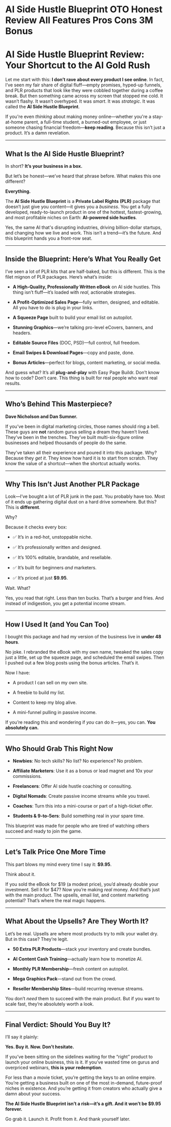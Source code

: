# AI Side Hustle Blueprint OTO Honest Review All Features Pros Cons 3M Bonus
<h1 class="" data-start="204" data-end="276"><strong data-start="206" data-end="276">AI Side Hustle Blueprint Review: Your Shortcut to the AI Gold Rush</strong></h1>
<p class="" data-start="278" data-end="704">Let me start with this: <strong data-start="302" data-end="351">I don’t rave about every product I see online</strong>. In fact, I’ve seen my fair share of digital fluff—empty promises, hyped-up funnels, and PLR products that look like they were cobbled together during a coffee break. But then something came across my screen that stopped me cold. It wasn’t flashy. It wasn’t overhyped. It was <em data-start="628" data-end="635">smart</em>. It was <em data-start="644" data-end="655">strategic</em>. It was called the <strong data-start="675" data-end="703">AI Side Hustle Blueprint</strong>.</p>
<p class="" data-start="706" data-end="958">If you're even <em data-start="721" data-end="731">thinking</em> about making money online—whether you're a stay-at-home parent, a full-time student, a burned-out employee, or just someone chasing financial freedom—<strong data-start="882" data-end="898">keep reading</strong>. Because this isn’t just a product. It’s a damn revelation.</p>


<hr class="" data-start="960" data-end="963" />

<h2 class="" data-start="965" data-end="1009"><strong data-start="968" data-end="1009">What Is the AI Side Hustle Blueprint?</strong></h2>
<p class="" data-start="1011" data-end="1053">In short? <strong data-start="1021" data-end="1053">It’s your business in a box.</strong></p>
<p class="" data-start="1055" data-end="1137">But let’s be honest—we’ve heard that phrase before. What makes this one different?</p>
<p class="" data-start="1139" data-end="1154"><strong data-start="1139" data-end="1154">Everything.</strong></p>
<p class="" data-start="1156" data-end="1451">The <strong data-start="1160" data-end="1188">AI Side Hustle Blueprint</strong> is a <strong data-start="1194" data-end="1224">Private Label Rights (PLR)</strong> package that doesn’t just give you content—it gives you a <em data-start="1283" data-end="1293">business</em>. You get a fully developed, ready-to-launch product in one of the hottest, fastest-growing, and most profitable niches on Earth: <strong data-start="1423" data-end="1450">AI-powered side hustles</strong>.</p>
<p class="" data-start="1453" data-end="1650">Yes, the same AI that's disrupting industries, driving billion-dollar startups, and changing how we live and work. This isn’t a trend—it’s the future. And this blueprint hands you a front-row seat.</p>


<hr class="" data-start="1652" data-end="1655" />

<h2 class="" data-start="1657" data-end="1712"><strong data-start="1660" data-end="1712">Inside the Blueprint: Here’s What You Really Get</strong></h2>
<p class="" data-start="1714" data-end="1849">I’ve seen a lot of PLR kits that are half-baked, but this is different. This is the filet mignon of PLR packages. Here’s what’s inside:</p>

<ul data-start="1851" data-end="2455">
 	<li class="" data-start="1851" data-end="1992">
<p class="" data-start="1853" data-end="1992"><strong data-start="1853" data-end="1901">A High-Quality, Professionally Written eBook</strong> on AI side hustles. This thing isn’t fluff—it’s loaded with <em data-start="1962" data-end="1968">real</em>, actionable strategies.</p>
</li>
 	<li class="" data-start="1993" data-end="2109">
<p class="" data-start="1995" data-end="2109"><strong data-start="1995" data-end="2028">A Profit-Optimized Sales Page</strong>—fully written, designed, and editable. All you have to do is plug in your links.</p>
</li>
 	<li class="" data-start="2110" data-end="2175">
<p class="" data-start="2112" data-end="2175"><strong data-start="2112" data-end="2130">A Squeeze Page</strong> built to build your email list on autopilot.</p>
</li>
 	<li class="" data-start="2176" data-end="2254">
<p class="" data-start="2178" data-end="2254"><strong data-start="2178" data-end="2199">Stunning Graphics</strong>—we’re talking pro-level eCovers, banners, and headers.</p>
</li>
 	<li class="" data-start="2255" data-end="2321">
<p class="" data-start="2257" data-end="2321"><strong data-start="2257" data-end="2282">Editable Source Files</strong> (DOC, PSD)—full control, full freedom.</p>
</li>
 	<li class="" data-start="2322" data-end="2379">
<p class="" data-start="2324" data-end="2379"><strong data-start="2324" data-end="2357">Email Swipes &amp; Download Pages</strong>—copy and paste, done.</p>
</li>
 	<li class="" data-start="2380" data-end="2455">
<p class="" data-start="2382" data-end="2455"><strong data-start="2382" data-end="2400">Bonus Articles</strong>—perfect for blogs, content marketing, or social media.</p>
</li>
</ul>
<p class="" data-start="2457" data-end="2617">And guess what? It’s all <strong data-start="2482" data-end="2499">plug-and-play</strong> with Easy Page Buildr. Don’t know how to code? Don’t care. This thing is built for real people who want real results.</p>


<hr class="" data-start="2619" data-end="2622" />

<h2 class="" data-start="2624" data-end="2661"><strong data-start="2627" data-end="2661">Who’s Behind This Masterpiece?</strong></h2>
<p class="" data-start="2663" data-end="2697"><strong data-start="2663" data-end="2697">Dave Nicholson and Dan Sumner.</strong></p>
<p class="" data-start="2699" data-end="2970">If you’ve been in digital marketing circles, those names should ring a bell. These guys are <strong data-start="2791" data-end="2798">not</strong> random gurus selling a dream they haven’t lived. They’ve been in the trenches. They’ve built multi-six-figure online businesses and helped thousands of people do the same.</p>
<p class="" data-start="2972" data-end="3183">They’ve taken all their experience and poured it into this package. Why? Because they <em data-start="3058" data-end="3066">get it</em>. They know how hard it is to start from scratch. They know the value of a shortcut—when the shortcut actually works.</p>


<hr class="" data-start="3185" data-end="3188" />

<h2 class="" data-start="3190" data-end="3236"><strong data-start="3193" data-end="3236">Why This Isn’t Just Another PLR Package</strong></h2>
<p class="" data-start="3238" data-end="3410">Look—I’ve bought a lot of PLR junk in the past. You probably have too. Most of it ends up gathering digital dust on a hard drive somewhere. But this? This is <strong data-start="3396" data-end="3409">different</strong>.</p>
<p class="" data-start="3412" data-end="3416">Why?</p>
<p class="" data-start="3418" data-end="3446">Because it checks every box:</p>

<ul data-start="3448" data-end="3667">
 	<li class="" data-start="3448" data-end="3489">
<p class="" data-start="3450" data-end="3489">✅ It’s in a red-hot, unstoppable niche.</p>
</li>
 	<li class="" data-start="3490" data-end="3535">
<p class="" data-start="3492" data-end="3535">✅ It’s professionally written and designed.</p>
</li>
 	<li class="" data-start="3536" data-end="3586">
<p class="" data-start="3538" data-end="3586">✅ It’s 100% editable, brandable, and resellable.</p>
</li>
 	<li class="" data-start="3587" data-end="3632">
<p class="" data-start="3589" data-end="3632">✅ It’s built for beginners <em data-start="3616" data-end="3621">and</em> marketers.</p>
</li>
 	<li class="" data-start="3633" data-end="3667">
<p class="" data-start="3635" data-end="3667">✅ It’s priced at just <strong data-start="3657" data-end="3666">$9.95</strong>.</p>
</li>
</ul>
<p class="" data-start="3669" data-end="3680">Wait. What?</p>
<p class="" data-start="3682" data-end="3818">Yes, you read that right. Less than ten bucks. That’s a burger and fries. And instead of indigestion, you get a potential income stream.</p>


<hr class="" data-start="3820" data-end="3823" />

<h2 class="" data-start="3825" data-end="3863"><strong data-start="3828" data-end="3863">How I Used It (and You Can Too)</strong></h2>
<p class="" data-start="3865" data-end="3949">I bought this package and had my version of the business live in <strong data-start="3930" data-end="3948">under 48 hours</strong>.</p>
<p class="" data-start="3951" data-end="4166">No joke. I rebranded the eBook with my own name, tweaked the sales copy just a little, set up the squeeze page, and scheduled the email swipes. Then I pushed out a few blog posts using the bonus articles. That’s it.</p>
<p class="" data-start="4168" data-end="4179">Now I have:</p>

<ul data-start="4181" data-end="4325">
 	<li class="" data-start="4181" data-end="4219">
<p class="" data-start="4183" data-end="4219">A product I can sell on my own site.</p>
</li>
 	<li class="" data-start="4220" data-end="4249">
<p class="" data-start="4222" data-end="4249">A freebie to build my list.</p>
</li>
 	<li class="" data-start="4250" data-end="4282">
<p class="" data-start="4252" data-end="4282">Content to keep my blog alive.</p>
</li>
 	<li class="" data-start="4283" data-end="4325">
<p class="" data-start="4285" data-end="4325">A mini-funnel pulling in passive income.</p>
</li>
</ul>
<p class="" data-start="4327" data-end="4420">If you’re reading this and wondering if <em data-start="4367" data-end="4372">you</em> can do it—yes, you can. <strong data-start="4397" data-end="4420">You absolutely can.</strong></p>


<hr class="" data-start="4422" data-end="4425" />

<h2 class="" data-start="4427" data-end="4464"><strong data-start="4430" data-end="4464">Who Should Grab This Right Now</strong></h2>
<ul data-start="4466" data-end="4897">
 	<li class="" data-start="4466" data-end="4532">
<p class="" data-start="4468" data-end="4532"><strong data-start="4468" data-end="4479">Newbies</strong>: No tech skills? No list? No experience? No problem.</p>
</li>
 	<li class="" data-start="4533" data-end="4618">
<p class="" data-start="4535" data-end="4618"><strong data-start="4535" data-end="4558">Affiliate Marketers</strong>: Use it as a bonus or lead magnet and 10x your commissions.</p>
</li>
 	<li class="" data-start="4619" data-end="4682">
<p class="" data-start="4621" data-end="4682"><strong data-start="4621" data-end="4636">Freelancers</strong>: Offer AI side hustle coaching or consulting.</p>
</li>
 	<li class="" data-start="4683" data-end="4752">
<p class="" data-start="4685" data-end="4752"><strong data-start="4685" data-end="4703">Digital Nomads</strong>: Create passive income streams while you travel.</p>
</li>
 	<li class="" data-start="4753" data-end="4828">
<p class="" data-start="4755" data-end="4828"><strong data-start="4755" data-end="4766">Coaches</strong>: Turn this into a mini-course or part of a high-ticket offer.</p>
</li>
 	<li class="" data-start="4829" data-end="4897">
<p class="" data-start="4831" data-end="4897"><strong data-start="4831" data-end="4855">Students &amp; 9-to-5ers</strong>: Build something real in your spare time.</p>
</li>
</ul>
<p class="" data-start="4899" data-end="5002">This blueprint was made for people who are tired of watching others succeed and ready to join the game.</p>


<hr class="" data-start="5004" data-end="5007" />

<h2 class="" data-start="5009" data-end="5046"><strong data-start="5012" data-end="5046">Let’s Talk Price One More Time</strong></h2>
<p class="" data-start="5048" data-end="5103">This part blows my mind every time I say it: <strong data-start="5093" data-end="5102">$9.95</strong>.</p>
<p class="" data-start="5105" data-end="5120">Think about it.</p>
<p class="" data-start="5122" data-end="5390">If you sold the eBook for $19 (a modest price), you’d already double your investment. Sell it for $47? Now you’re making <em data-start="5243" data-end="5249">real</em> money. And that’s just with the main product. The upsells, email list, and content marketing potential? That’s where the real magic happens.</p>


<hr class="" data-start="5392" data-end="5395" />

<h2 class="" data-start="5397" data-end="5446"><strong data-start="5400" data-end="5446">What About the Upsells? Are They Worth It?</strong></h2>
<p class="" data-start="5448" data-end="5556">Let’s be real. Upsells are where most products try to milk your wallet dry. But in this case? They’re legit.</p>

<ul data-start="5558" data-end="5865">
 	<li class="" data-start="5558" data-end="5626">
<p class="" data-start="5560" data-end="5626"><strong data-start="5560" data-end="5585">50 Extra PLR Products</strong>—stack your inventory and create bundles.</p>
</li>
 	<li class="" data-start="5627" data-end="5692">
<p class="" data-start="5629" data-end="5692"><strong data-start="5629" data-end="5657">AI Content Cash Training</strong>—actually learn how to monetize AI.</p>
</li>
 	<li class="" data-start="5693" data-end="5749">
<p class="" data-start="5695" data-end="5749"><strong data-start="5695" data-end="5721">Monthly PLR Membership</strong>—fresh content on autopilot.</p>
</li>
 	<li class="" data-start="5750" data-end="5800">
<p class="" data-start="5752" data-end="5800"><strong data-start="5752" data-end="5774">Mega Graphics Pack</strong>—stand out from the crowd.</p>
</li>
 	<li class="" data-start="5801" data-end="5865">
<p class="" data-start="5803" data-end="5865"><strong data-start="5803" data-end="5832">Reseller Membership Sites</strong>—build recurring revenue streams.</p>
</li>
</ul>
<p class="" data-start="5867" data-end="5986">You don’t <em data-start="5877" data-end="5883">need</em> them to succeed with the main product. But if you want to scale fast, they’re absolutely worth a look.</p>


<hr class="" data-start="5988" data-end="5991" />

<h2 class="" data-start="5993" data-end="6033"><strong data-start="5996" data-end="6033">Final Verdict: Should You Buy It?</strong></h2>
<p class="" data-start="6035" data-end="6055">I’ll say it plainly:</p>
<p class="" data-start="6057" data-end="6094"><strong data-start="6057" data-end="6094">Yes. Buy it. Now. Don’t hesitate.</strong></p>
<p class="" data-start="6096" data-end="6296">If you’ve been sitting on the sidelines waiting for the “right” product to launch your online business, this is it. If you’ve wasted time on gurus and overpriced webinars, <strong data-start="6268" data-end="6295">this is your redemption</strong>.</p>
<p class="" data-start="6298" data-end="6549">For less than a movie ticket, you’re getting the keys to an online empire. You’re getting a business built on one of the most in-demand, future-proof niches in existence. And you’re getting it from creators who actually give a damn about your success.</p>
<p class="" data-start="6551" data-end="6640"><strong data-start="6551" data-end="6640">The AI Side Hustle Blueprint isn’t a risk—it’s a gift. And it won’t be $9.95 forever.</strong></p>
<p class="" data-start="6642" data-end="6706">Go grab it. Launch it. Profit from it. And thank yourself later.</p>
